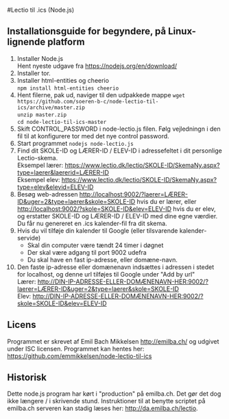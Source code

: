 #Lectio til .ics (Node.js)

## Installationsguide for begyndere, på Linux-lignende platform

1. Installer Node.js  
Hent nyeste udgave fra <https://nodejs.org/en/download/>
2. Installer tor.
2. Installer html-entities og cheerio  
```npm install html-entities cheerio```
3. Hent filerne, pak ud, naviger til den udpakkede mappe
```wget https://github.com/soeren-b-c/node-lectio-til-ics/archive/master.zip```  
```unzip master.zip```  
```cd node-lectio-til-ics-master```  
4. Skift CONTROL_PASSWORD i node-lectio.js filen. Følg vejledningn i den fil til at konfigurere tor med det nye control password.
3. Start programmet
```nodejs node-lectio.js```
4. Find dit SKOLE-ID og LÆRER-ID / ELEV-ID  i adressefeltet i dit personlige Lectio-skema.  
Eksempel lærer: https://www.lectio.dk/lectio/SKOLE-ID/SkemaNy.aspx?type=laerer&laererid=LÆRER-ID  
Eksempel elev: https://www.lectio.dk/lectio/SKOLE-ID/SkemaNy.aspx?type=elev&elevid=ELEV-ID
5. Besøg web-adressen <http://localhost:9002/?laerer=LÆRER-ID&uger=2&type=laerer&skole=SKOLE-ID> hvis du er lærer, eller <http://localhost:9002/?skole=SKOLE-ID&elev=ELEV-ID> hvis du er elev, og erstatter SKOLE-ID og LÆRER-ID / ELEV-ID med dine egne værdier.  
Du får nu genereret en .ics kalender-fil fra dit skema.
6. Hvis du vil tilføje din kalender til Google (eller tilsvarende kalender-servide)  
    * Skal din computer være tændt 24 timer i døgnet
    * Der skal være adgang til port 9002 udefra
    * Du skal have en fast ip-adresse, eller domæne-navn.
7. Den faste ip-adresse eller domænenavn indsættes i adressen i stedet for localhost, og denne url tilføjes til Google under "Add by url"  
Lærer: <http://DIN-IP-ADRESSE-ELLER-DOMÆNENAVN-HER:9002/?laerer=LÆRER-ID&uger=2&type=laerer&skole=SKOLE-ID>  
Elev: <http://DIN-IP-ADRESSE-ELLER-DOMÆNENAVN-HER:9002/?skole=SKOLE-ID&elev=ELEV-ID>

## Licens

Programmet er skrevet af Emil Bach Mikkelsen <http://emilba.ch/> og udgivet under ISC licensen. Programmet kan hentes her: <https://github.com/emmikkelsen/node-lectio-til-ics>
  
  
## Historisk

Dette node.js program har kørt i "production" på emilba.ch. Det gør det dog ikke længere / i skrivende stund. Instruktioner til at benytte scriptet på emilba.ch serveren kan stadig læses her: <http://da.emilba.ch/lectio>.
